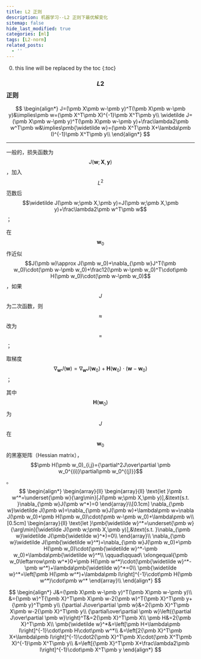 ```yaml
---
title: L2 正则
description: 机器学习--L2 正则下最优解变化
sitemap: false
hide_last_modified: true
categories: [ml]
tags: [L2-norm]
related_posts:
  - ''
---
```


0. this line will be replaced by the toc
{:toc}

### $$L2$$ 正则

$$
\begin{align*}
J=(\pmb X\pmb w-\pmb y)^T(\pmb X\pmb w-\pmb y)&\implies\pmb w=(\pmb X^T\pmb X)^{-1}\pmb X^T\pmb y\\
\widetilde J=(\pmb X\pmb w-\pmb y)^T(\pmb X\pmb w-\pmb y)+\frac\lambda2\pmb w^T\pmb w&\implies\pmb{\widetilde w}=(\pmb X^T\pmb X+\lambda\pmb I)^{-1}\pmb X^T\pmb y\\
\end{align*}
$$

---

一般的，损失函数为 $$J(\pmb w;\pmb X,\pmb y)$$，加入 $$L^2$$ 范数后 $$\widetilde J(\pmb w;\pmb X,\pmb y)=J(\pmb w;\pmb X,\pmb y)+\frac\lambda2\pmb w^T\pmb w$$；

在 $$\pmb w_0$$ 作近似 $$J(\pmb w)\approx J(\pmb w_0)+\nabla_{\pmb w}J^T(\pmb w_0)\cdot(\pmb w-\pmb w_0)+\frac12(\pmb w-\pmb w_0)^T\cdot\pmb H(\pmb w_0)\cdot(\pmb w-\pmb w_0)$$ ，如果 $$J$$ 为二次函数，则 $$\approx$$ 改为 $$=$$；

取梯度 $$\nabla_{\pmb w} J(\pmb w)=\nabla_{\pmb w}J(\pmb w_0)+\pmb H(\pmb w_0)\cdot(\pmb w-\pmb w_0)$$；

其中 $$\pmb H(\pmb w_0)$$ 为 $$J$$ 在 $$\pmb w_0$$ 的黑塞矩阵（Hessian matrix），$$\pmb H(\pmb w_0)_{i,j}={\partial^2J\over\partial \pmb w_0^{(i)}\partial\pmb w_0^{(j)}}$$。
$$
\begin{align*}
\begin{array}{ll}
\begin{array}{ll}
\text{let }\pmb w^*=\underset{\pmb w}{\arg\min}[J(\pmb w;\pmb X,\pmb y)],&\text{s.t. }\nabla_{\pmb w}J(\pmb w^*)=0
\end{array}\\[0.1cm]
\nabla_{\pmb w}\widetilde J(\pmb w)=\nabla_{\pmb w}J(\pmb w)+\lambda\pmb w=\nabla J(\pmb w_0)+\pmb H(\pmb w_0)\cdot(\pmb w-\pmb w_0)+\lambda\pmb w\\[0.5cm]
\begin{array}{ll}
\text{let }\pmb{\widetilde w}^*=\underset{\pmb w}{\arg\min}[\widetilde J(\pmb w;\pmb X,\pmb y)],&\text{s.t. }\nabla_{\pmb w}\widetilde J(\pmb{\widetilde w}^*)=0\\
\end{array}\\
\nabla_{\pmb w}\widetilde J(\pmb{\widetilde w}^*)=\nabla_{\pmb w}J(\pmb w_0)+\pmb H(\pmb w_0)\cdot(\pmb{\widetilde w}^*-\pmb w_0)+\lambda\pmb{\widetilde w}^*\\
\qquad\qquad\ \xlongequal{\pmb w_0\leftarrow\pmb w^*}0+\pmb H(\pmb w^*)\cdot(\pmb{\widetilde w}^*-\pmb w^*)+\lambda\pmb{\widetilde w}^*=0\\
\pmb{\widetilde w}^*=\left[\pmb H(\pmb w^*)+\lambda\pmb I\right]^{-1}\cdot\pmb H(\pmb w^*)\cdot\pmb w^*
\end{array}\\
\end{align*}
$$

$$
\begin{align*}
J&=(\pmb X\pmb w-\pmb y)^T(\pmb X\pmb w-\pmb y)\\
&={\pmb w}^T{\pmb X}^T\pmb X\pmb w-2{\pmb w}^T{\pmb X}^T\pmb y+{\pmb y}^T\pmb y\\
{\partial J\over\partial \pmb w}&=2{\pmb X}^T\pmb X\pmb w-2{\pmb X}^T\pmb y\\
{\partial\over\partial \pmb w}\left({\partial J\over\partial \pmb w}\right)^T&=2{\pmb X}^T\pmb X\\
\pmb H&=2{\pmb X}^T\pmb X\\
\pmb{\widetilde w}^*&=\left[\pmb H+\lambda\pmb I\right]^{-1}\cdot\pmb H\cdot\pmb w^*\\
&=\left[2{\pmb X}^T\pmb X+\lambda\pmb I\right]^{-1}\cdot2{\pmb X}^T\pmb X\cdot(\pmb X^T\pmb X)^{-1}\pmb X^T\pmb y\\
&=\left[{\pmb X}^T\pmb X+\frac\lambda2\pmb I\right]^{-1}\cdot\pmb X^T\pmb y
\end{align*}
$$

